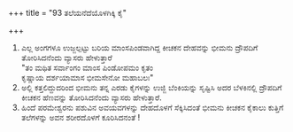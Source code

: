 +++
title = "93 ತಲೆಯನೆದೆಯೊಳಗಿಕ್ಕಿ ಕೈ"

+++
1. ಎಲ್ಲ ಅಂಗಗಳೂ ಉಜ್ಜಲ್ಪಟ್ಟು ಬರಿಯ ಮಾಂಸಪಿಂಡವಾಗಿದ್ದ ಕೀಚಕನ ದೇಹವನ್ನು ಭೀಮನು ದ್ರೌಪದಿಗೆ ತೋರಿಸಿದನೆಂದು ವ್ಯಾಸರು ಹೇಳುತ್ತಾರೆ   
"ತಂ ಮಥಿತ ಸರ್ವಾಂಗಂ ಮಾಂಸ ಪಿಂಡೋಪಮಂ ಕೃತಂ   
ಕೃಷ್ಣಾಯ ದರ್ಶಯಾಮಾಸ ಭೀಮಸೇನೋ ಮಹಾಬಲಃ"  
2. ಅಲ್ಲಿ ಕತ್ತಲಿದ್ದುದರಿಂದ ಭೀಮನು ತನ್ನ ಎರಡು ಕೈಗಳನ್ನು ಉಜ್ಜಿ ಬೆಂಕಿಯನ್ನು ಸೃಷ್ಟಿಸಿ ಅದರ ಬೆಳಕಿನಲ್ಲಿ ದ್ರೌಪದಿಗೆ ಕೀಚಕನ ಹೆಣವನ್ನು ತೋರಿಸಿದನೆಂದು ವ್ಯಾಸರು ಹೇಳುತ್ತಾರೆ.  
3. ಹಿಂದೆ ಪರಮೇಶ್ವರನು ಪಶುವಿನ ಅವಯವಗಳನ್ನು ದೇಹದೊಳಗೆ ಸೆಕ್ಕಿಸಿದಂತೆ ಭೀಮನು ಕೀಚಕನ ಕೈಕಾಲು ಕುತ್ತಿಗೆ ತಲೆಗಳನ್ನು ಅವನ ಶರೀರದೊಳಗೆ ಕೂರಿಸಿದನಂತೆ !